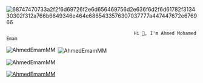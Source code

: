 ![68747470733a2f2f6d69726f2e6d656469756d2e636f6d2f6d61782f313430302f312a766b6649346e464e6865433576307037777a447447672e676966](https://github.com/AhmedEmamMM/AhmedEmamMM/assets/102431895/01267ddf-2bcd-4e2f-a958-710c5260159a)

                                                   Hi 👋, I'm Ahmed Mohamed Emam
<p><img align="left" src="https://github-readme-stats.vercel.app/api/top-langs?username=AhmedEmamMM&show_icons=true&locale=en&layout=compact" alt="AhmedEmamMM" /></p>

<p>&nbsp;<img align="center" src="https://github-readme-stats.vercel.app/api?username=AhmedEmamMM&show_icons=true&locale=en" alt="AhmedEmamMM" /></p>

<p><img align="center" src="https://github-readme-streak-stats.herokuapp.com/?user=AhmedEmamMM&" alt="AhmedEmamMM" /></p>

<p align="left"> <a href="https://github.com/ryo-ma/github-profile-trophy"><img src="https://github-profile-trophy.vercel.app/?username=AhmedEmamMM" alt="AhmedEmamMM" /></a> </p>
